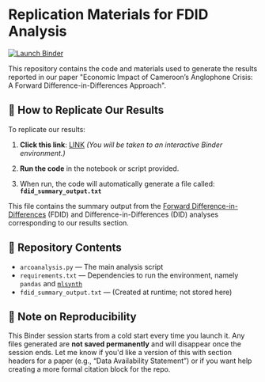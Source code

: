 # Replication Materials for FDID Analysis

[![Launch Binder](https://mybinder.org/badge_logo.svg)](https://tinyurl.com/yswoudds)

This repository contains the code and materials used to generate the results reported in our paper "Economic Impact of Cameroon’s Anglophone Crisis: A Forward
Difference-in-Differences Approach".

## 🔁 How to Replicate Our Results

To replicate our results:

1. **Click this link**: [LINK](https://mybinder.org/v2/gh/jgreathouse9/WBCameroonProject/b0a4287aeaf5e557021d1a2cb150f62fb89080c9?urlpath=lab%2Ftree%2Farcoanalysis.ipynb)
   *(You will be taken to an interactive Binder environment.)*

2. **Run the code** in the notebook or script provided.

3. When run, the code will automatically generate a file called:
   **`fdid_summary_output.txt`**

This file contains the summary output from the [Forward Difference-in-Differences](https://doi.org/10.1287/mksc.2022.0212) (FDID) and Difference-in-Differences (DID) analyses corresponding to our results section.

## 📁 Repository Contents

* `arcoanalysis.py` — The main analysis script
* `requirements.txt` — Dependencies to run the environment, namely `pandas` and [`mlsynth`](https://mlsynth.readthedocs.io)
* `fdid_summary_output.txt` — (Created at runtime; not stored here)

## 📌 Note on Reproducibility

This Binder session starts from a cold start every time you launch it. Any files generated are **not saved permanently** and will disappear once the session ends.
Let me know if you'd like a version of this with section headers for a paper (e.g., “Data Availability Statement”) or if you want help creating a more formal citation block for the repo.
